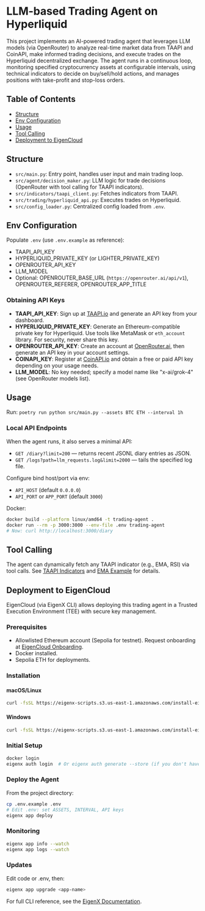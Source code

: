 # LLM-based Trading Agent on Hyperliquid

This project implements an AI-powered trading agent that leverages LLM models (via OpenRouter) to analyze real-time market data from TAAPI and CoinAPI, make informed trading decisions, and execute trades on the Hyperliquid decentralized exchange. The agent runs in a continuous loop, monitoring specified cryptocurrency assets at configurable intervals, using technical indicators to decide on buy/sell/hold actions, and manages positions with take-profit and stop-loss orders.

## Table of Contents

- [Structure](#structure)
- [Env Configuration](#env-configuration)
- [Usage](#usage)
- [Tool Calling](#tool-calling)
- [Deployment to EigenCloud](#deployment-to-eigencloud)

## Structure
- `src/main.py`: Entry point, handles user input and main trading loop.
- `src/agent/decision_maker.py`: LLM logic for trade decisions (OpenRouter with tool calling for TAAPI indicators).
- `src/indicators/taapi_client.py`: Fetches indicators from TAAPI.
- `src/trading/hyperliquid_api.py`: Executes trades on Hyperliquid.
- `src/config_loader.py`: Centralized config loaded from `.env`.

## Env Configuration
Populate `.env` (use `.env.example` as reference):
- TAAPI_API_KEY
- HYPERLIQUID_PRIVATE_KEY (or LIGHTER_PRIVATE_KEY)
- OPENROUTER_API_KEY
- LLM_MODEL 
- Optional: OPENROUTER_BASE_URL (`https://openrouter.ai/api/v1`), OPENROUTER_REFERER, OPENROUTER_APP_TITLE

### Obtaining API Keys
- **TAAPI_API_KEY**: Sign up at [TAAPI.io](https://taapi.io/) and generate an API key from your dashboard.
- **HYPERLIQUID_PRIVATE_KEY**: Generate an Ethereum-compatible private key for Hyperliquid. Use tools like MetaMask or `eth_account` library. For security, never share this key.
- **OPENROUTER_API_KEY**: Create an account at [OpenRouter.ai](https://openrouter.ai/), then generate an API key in your account settings.
- **COINAPI_KEY**: Register at [CoinAPI.io](https://www.coinapi.io/) and obtain a free or paid API key depending on your usage needs.
- **LLM_MODEL**: No key needed; specify a model name like "x-ai/grok-4" (see OpenRouter models list).

## Usage
Run: `poetry run python src/main.py --assets BTC ETH --interval 1h`

### Local API Endpoints
When the agent runs, it also serves a minimal API:
- `GET /diary?limit=200` — returns recent JSONL diary entries as JSON.
- `GET /logs?path=llm_requests.log&limit=2000` — tails the specified log file.

Configure bind host/port via env:
- `API_HOST` (default `0.0.0.0`)
- `API_PORT` or `APP_PORT` (default `3000`)

Docker:
```bash
docker build --platform linux/amd64 -t trading-agent .
docker run --rm -p 3000:3000 --env-file .env trading-agent
# Now: curl http://localhost:3000/diary
```

## Tool Calling
The agent can dynamically fetch any TAAPI indicator (e.g., EMA, RSI) via tool calls. See [TAAPI Indicators](https://taapi.io/indicators/) and [EMA Example](https://taapi.io/indicators/exponential-moving-average/) for details.

## Deployment to EigenCloud

EigenCloud (via EigenX CLI) allows deploying this trading agent in a Trusted Execution Environment (TEE) with secure key management.

### Prerequisites
- Allowlisted Ethereum account (Sepolia for testnet). Request onboarding at [EigenCloud Onboarding](https://onboarding.eigencloud.xyz).
- Docker installed.
- Sepolia ETH for deployments.

### Installation
#### macOS/Linux
```bash
curl -fsSL https://eigenx-scripts.s3.us-east-1.amazonaws.com/install-eigenx.sh | bash
```

#### Windows
```bash
curl -fsSL https://eigenx-scripts.s3.us-east-1.amazonaws.com/install-eigenx.ps1 | powershell -
```

### Initial Setup
```bash
docker login
eigenx auth login  # Or eigenx auth generate --store (if you don't have a eth account, keep this account separate from your trading account)
```

### Deploy the Agent
From the project directory:
```bash
cp .env.example .env
# Edit .env: set ASSETS, INTERVAL, API keys
eigenx app deploy
```

### Monitoring
```bash
eigenx app info --watch
eigenx app logs --watch
```

### Updates
Edit code or .env, then:
```bash
eigenx app upgrade <app-name>
```

For full CLI reference, see the [EigenX Documentation](https://github.com/Layr-Labs/eigenx-cli).
